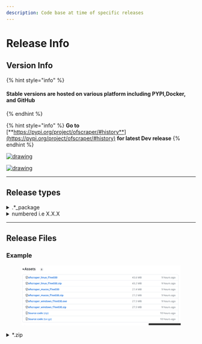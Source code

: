 ```yaml
---
description: Code base at time of specific releases
---
```


# Release Info

## Version Info

{% hint style="info" %}
#### Stable versions are hosted on various platform including PYPI,Docker, and GitHub
{% endhint %}

{% hint style="info" %}
**Go to** [**https://pypi.org/project/ofscraper/#history**](https://pypi.org/project/ofscraper/#history) **for latest Dev release**
{% endhint %}

[![drawing](https://img.shields.io/pypi/v/ofscraper.svg?color=dark\_green\&label=Stable-Release)](https://pypi.org/project/ofscraper/)

[![drawing](https://img.shields.io/badge/Pre--Release-v3.70.dev-dark\_green.svg)](https://pypi.org/project/ofscraper/3.7.0.dev0/)



***

## Release types

<details>

<summary>.*_package</summary>

These are releases derived from commits, essentially versions that occur between numbered releases. They can be more current, but might also contain unresolved issues.

![](<../.gitbook/assets/image (1) (2) (1).png>)

</details>

<details>

<summary>numbered i.e X.X.X</summary>

These are meant to be stable releases and mark the commit used to make these releases\
![](<../.gitbook/assets/image (13) (1).png>)

</details>



***

## Release Files

### Example

<figure><img src="../.gitbook/assets/image (13).png" alt=""><figcaption></figcaption></figure>

<details>

<summary>*.zip</summary>

You can unzip these files, and the resulting folder can be used to run the script by utilizing the file starting with 'ofscraper\_' in your terminal program.&#x20;

The distinction from other releases is that startup might be slightly faster with a zip or directory since a temporary folder isn't generated each time the script begins.\
\
**Example**

![](<../.gitbook/assets/image (5).png>)

![](<../.gitbook/assets/image (1) (1).png>)



</details>







